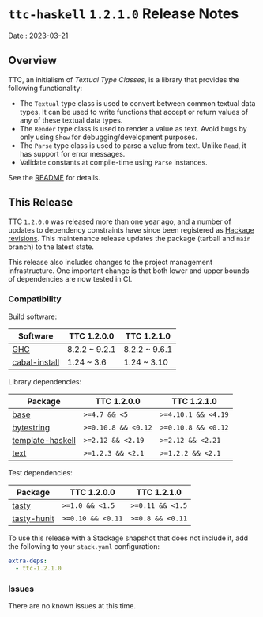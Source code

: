 # `ttc-haskell` `1.2.1.0` Release Notes

Date
: 2023-03-21

## Overview

TTC, an initialism of _Textual Type Classes_, is a library that provides the
following functionality:

* The `Textual` type class is used to convert between common textual data
  types.  It can be used to write functions that accept or return values of
  any of these textual data types.
* The `Render` type class is used to render a value as text.  Avoid bugs by
  only using `Show` for debugging/development purposes.
* The `Parse` type class is used to parse a value from text.  Unlike `Read`,
  it has support for error messages.
* Validate constants at compile-time using `Parse` instances.

See the [README][] for details.

[README]: <https://github.com/ExtremaIS/ttc-haskell#readme>

## This Release

TTC `1.2.0.0` was released more than one year ago, and a number of updates to
dependency constraints have since been registered as [Hackage revisions][].
This maintenance release updates the package (tarball and `main` branch) to
the latest state.

This release also includes changes to the project management infrastructure.
One important change is that both lower and upper bounds of dependencies are
now tested in CI.

[Hackage revisions]: <https://github.com/haskell-infra/hackage-trustees/blob/master/revisions-information.md#hackage-metadata-revisions--what-they-are-how-they-work>

### Compatibility

Build software:

| Software          | TTC 1.2.0.0   | TTC 1.2.1.0   |
| ----------------- | ------------- | ------------- |
| [GHC][]           | 8.2.2 ~ 9.2.1 | 8.2.2 ~ 9.6.1 |
| [cabal-install][] | 1.24 ~ 3.6    | 1.24 ~ 3.10   |

Library dependencies:

| Package              | TTC 1.2.0.0         | TTC 1.2.1.0         |
| -------------------- | ------------------- | ------------------- |
| [base][]             | `>=4.7 && <5`       | `>=4.10.1 && <4.19` |
| [bytestring][]       | `>=0.10.8 && <0.12` | `>=0.10.8 && <0.12` |
| [template-haskell][] | `>=2.12 && <2.19`   | `>=2.12 && <2.21`   |
| [text][]             | `>=1.2.3 && <2.1`   | `>=1.2.2 && <2.1`   |

Test dependencies:

| Package         | TTC 1.2.0.0       | TTC 1.2.1.0      |
| --------------- | ----------------- | ---------------- |
| [tasty][]       | `>=1.0 && <1.5`   | `>=0.11 && <1.5` |
| [tasty-hunit][] | `>=0.10 && <0.11` | `>=0.8 && <0.11` |

To use this release with a Stackage snapshot that does not include it, add
the following to your `stack.yaml` configuration:

```yaml
extra-deps:
  - ttc-1.2.1.0
```

[GHC]: <https://www.haskell.org/ghc/>
[cabal-install]: <https://hackage.haskell.org/package/cabal-install>
[base]: <https://hackage.haskell.org/package/base>
[bytestring]: <https://hackage.haskell.org/package/bytestring>
[template-haskell]: <https://hackage.haskell.org/package/template-haskell>
[text]: <https://hackage.haskell.org/package/text>
[tasty]: <https://hackage.haskell.org/package/tasty>
[tasty-hunit]: <https://hackage.haskell.org/package/tasty-hunit>

### Issues

There are no known issues at this time.

